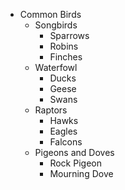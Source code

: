 - Common Birds
  - Songbirds
    - Sparrows
    - Robins
    - Finches
  - Waterfowl
    - Ducks
    - Geese
    - Swans
  - Raptors
    - Hawks
    - Eagles
    - Falcons
  - Pigeons and Doves
    - Rock Pigeon
    - Mourning Dove